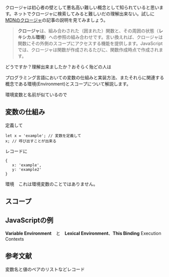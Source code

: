 クロージャは初心者の壁として悪名高い難しい概念として知られていると思います。ネットでクロージャに検索してみると難しいだの理解出来ない。試しに[MDNのクロージャ](https://developer.mozilla.org/ja/docs/Web/JavaScript/Closures#%E3%83%AC%E3%82%AD%E3%82%B7%E3%82%AB%E3%83%AB%E3%82%B9%E3%82%B3%E3%83%BC%E3%83%97)の記事の説明を見てみましょう。

> **クロージャ**は、組み合わされた（囲まれた）関数と、その周囲の状態（**レキシカル環境**）への参照の組み合わせです。言い換えれば、クロージャは関数にその外側のスコープにアクセスする機能を提供します。JavaScript では、クロージャは関数が作成されるたびに、関数作成時点で作成されます。

どうですか？理解出来ましたか？おそらく殆どの人は

プログラミング言語においての変数の仕組みと実装方法、またそれらに関連する概念である環境(Environment)とスコープについて解説します。

環境変数と名前が似ているので

## 変数の仕組み

定義して

```
let x = 'example'; // 変数を定義して
x; // 呼び出すことが出来る
```

レコードに

```
{
   x: 'example',
   y: 'example2'	
}
```


環境　これは環境変数のことではありません。

## スコープ

## JavaScriptの例

**Variable Environment**　と　**Lexical Environment**、**This Binding**
Execution Contexts

## 参考文献


[]()

変数名と値のペアのリストなどレコード